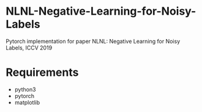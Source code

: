 # NLNL-Negative-Learning-for-Noisy-Labels

Pytorch implementation for paper NLNL: Negative Learning for Noisy Labels, ICCV 2019

# Requirements
- python3
- pytorch
- matplotlib
